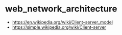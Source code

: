 # web_network_architecture

* https://en.wikipedia.org/wiki/Client–server_model
* https://simple.wikipedia.org/wiki/Client-server
